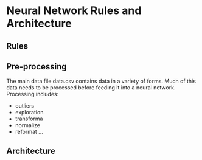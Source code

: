 # Neural Network Rules and Architecture

## Rules

## Pre-processing
The main data file data.csv contains data in a variety of forms. Much of this data needs to be processed before feeding it into a neural network. Processing includes:
- outliers
- exploration
- transforma
- normalize
- reformat ...

## Architecture